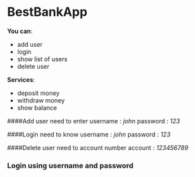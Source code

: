 # BestBankApp
**You can**:

- add user
- login
- show list of users
- delete user


**Services**:

- deposit money
- withdraw money
- show balance


####Add user
need to enter
username : *john*
password : *123*

####Login
need to know
username : *john*
password : *123*

####Delete user
need to account number
account : *123456789*


### Login using username and password
